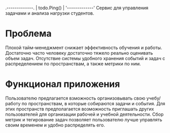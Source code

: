 .-------------.
| todo.Ping() |
'-------------'
Сервис для управления задачами и анализа нагрузки студентов.

# Проблема
Плохой тайм-менеджмент снижает эффективность обучения и работы. Достаточно часто человеку достаточно тяжело реально оценивать объем задач. Отсутствие системы удобного хранения событий и задач с распределением по пространствам, а также метрики по ним.

# Функционал приложения 
Пользователю предлагается взможность организовывать свою учебу/работу по пространствам, в которые собираются задачи и события. Для этих пространств предполагается возможность приглашать других пользователей для организации рабочей и учебной деятельности. Сбор метрик и тегирование задач позволяет  пользователю лучше управлять своим временем и удобно распределять его.  

